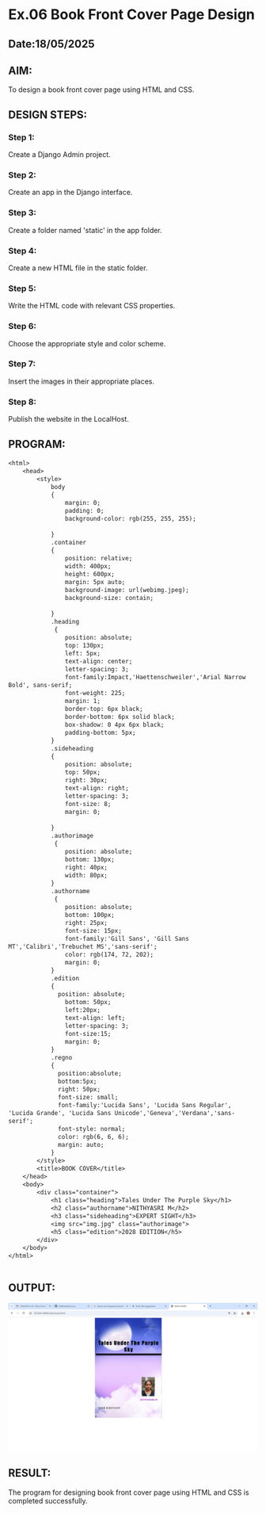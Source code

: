 # Ex.06 Book Front Cover Page Design
## Date:18/05/2025

## AIM:
To design a book front cover page using HTML and CSS.

## DESIGN STEPS:

### Step 1:
Create a Django Admin project.

### Step 2:
Create an app in the Django interface.

### Step 3:
Create a folder named 'static' in the app folder.

### Step 4:
Create a new HTML file in the static folder.

### Step 5:
Write the HTML code with relevant CSS properties.

### Step 6:
Choose the appropriate style and color scheme.

### Step 7:
Insert the images in their appropriate places.

### Step 8:
Publish the website in the LocalHost.

## PROGRAM:
```
<html>
    <head>
        <style>
            body 
            {
                margin: 0;
                padding: 0;
                background-color: rgb(255, 255, 255);
                
            }
            .container 
            {
                position: relative; 
                width: 400px; 
                height: 600px; 
                margin: 5px auto; 
                background-image: url(webimg.jpeg);
                background-size: contain; 
               
            }
            .heading
             {
                position: absolute;
                top: 130px;
                left: 5px;
                text-align: center;
                letter-spacing: 3;
                font-family:Impact,'Haettenschweiler','Arial Narrow Bold', sans-serif;
                font-weight: 225;
                margin: 1;
                border-top: 6px black;
                border-bottom: 6px solid black;
                box-shadow: 0 4px 6px black;
                padding-bottom: 5px;
            }
            .sideheading
            {
                position: absolute;
                top: 50px;
                right: 30px;
                text-align: right;
                letter-spacing: 3;
                font-size: 8;
                margin: 0;

            }
            .authorimage
             {
                position: absolute; 
                bottom: 130px; 
                right: 40px; 
                width: 80px; 
            }
            .authorname
             {
                position: absolute;
                bottom: 100px;
                right: 25px; 
                font-size: 15px;
                font-family:'Gill Sans', 'Gill Sans MT','Calibri','Trebuchet MS','sans-serif';
                color: rgb(174, 72, 202);
                margin: 0;
            }
            .edition
            {
              position: absolute;
                bottom: 50px;
                left:20px;
                text-align: left;
                letter-spacing: 3;
                font-size:15;
                margin: 0;
            }
            .regno
            {
              position:absolute;
              bottom:5px;
              right: 50px;
              font-size: small;
              font-family:'Lucida Sans', 'Lucida Sans Regular', 'Lucida Grande', 'Lucida Sans Unicode','Geneva','Verdana','sans-serif';
              font-style: normal;
              color: rgb(6, 6, 6);
              margin: auto;
            }
        </style>
        <title>BOOK COVER</title>
    </head>
    <body>
        <div class="container">
            <h1 class="heading">Tales Under The Purple Sky</h1>
            <h2 class="authorname">NITHYASRI M</h2>
            <h3 class="sideheading">EXPERT SIGHT</h3>
            <img src="img.jpg" class="authorimage">
            <h5 class="edition">2028 EDITION</h5>
        </div>
    </body>
</html>


```
## OUTPUT:

![alt text](<Screenshot 2025-05-18 160310.png>)

## RESULT:
The program for designing book front cover page using HTML and CSS is completed successfully.
